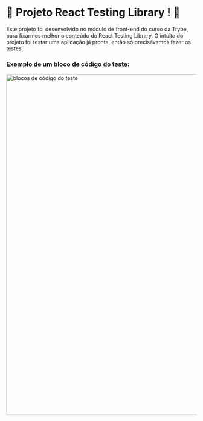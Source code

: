 # 🐙 Projeto React Testing Library ! :octopus:

Este projeto foi desenvolvido no módulo de front-end do curso da Trybe, para fixarmos melhor o conteúdo do React Testing Library. 
O intuito do projeto foi testar uma aplicação já pronta, então só precisávamos fazer os testes. 

### Exemplo de um bloco de código do teste:
<img src="https://lh3.googleusercontent.com/hpjBpc9W68lYyWgDZu-QLOk5PBarMoyenJnGdqO1isHIaTfJzkJXBOjw3E_v1HpfcuCdUVqx6jAMjxgX_UaheUh363pHMW0gvoehUvumNDu8AchFAeguUNdIahKjvcMZt9C8JQofw7hvofgqjoQr2fTWCD1m1d1wIVbE_XLWrlZ9WfK4PLa0Iln1SdD-edggaaTlvM6NC1xAr_oGlLfxihSSh3jIlleLDMuYNW8CveJgsS7OoHymDJp6vxNfgeg6q2G9x6GxrcEEN6h0rjhpCs7rjpOjNV5pqHXGrMXBaDBh3XyWCI0UE4_ib67mlz7uXR96kfzVCZEAcuQGeHzEROMKh0A8aupW5CZbNc-n4ZS_1dYYuPsmge1aiQzIWCXJyvMpxIIw6Fulk4uQSWgh3UGwE3fA_AJ-PRfwVZ9V38QEE68wLlOsUvlCE_93Fd1DDrzgSaZFnIsN-fP2ph-dsKYJ5XjNGO9N79wBh4e-8WX6LHwbZSKpZQ0CZwlRyHHHpGHrKtQIRWjIhbyqYCGt-PvNeB7PJ7G5FJlnGHJi3sz4wF0_Vf3n408VP_mxbkpu_rPXRdbMIdwL-RnGcuDKH4DYwKFFWZIiu4SA5Q4YJF_uud1XM44np_qRIpjsRiy91Qz0c3qHbFol4uHOP2U1SBcGiC81bqRQ1ttgZrzUYHqWZLuD60wTxN2O424I1hAMk1xh8Z8FrpiE3u1mHq0xCZeir8etKF_PD5QmukVaVLXMSWuwCE8d0JV0G8vXp66hSf_n8dsLp3tndY3bq5pPTD0_KNmrxQTqHqSWUY_3ByVbSSXgqh4oWYgEhHLQu7ODAxF9cZuC-rbyjX69dkVvopKh52WecV9vp0k7GIm_8v8ECceRA4d4UaaND-gsh4rYWQi0ujXklaiLp-YqKJr9phwXOSTMlf0oik4WZvRACLhYyVA=w1448-h736-no?authuser=0" alt="blocos de código do teste" width="900"/>
<!-- Olá, Tryber!
Esse é apenas um arquivo inicial para o README do seu projeto no qual você pode customizar e reutilizar todas as vezes que for executar o trybe-publisher.

Para deixá-lo com a sua cara, basta alterar o seguinte arquivo da sua máquina: ~/.student-repo-publisher/custom/_NEW_README.md

É essencial que você preencha esse documento por conta própria, ok?
Não deixe de usar nossas dicas de escrita de README de projetos, e deixe sua criatividade brilhar!
:warning: IMPORTANTE: você precisa deixar nítido:
- quais arquivos/pastas foram desenvolvidos por você; 
- quais arquivos/pastas foram desenvolvidos por outra pessoa estudante;
- quais arquivos/pastas foram desenvolvidos pela Trybe.
-->
